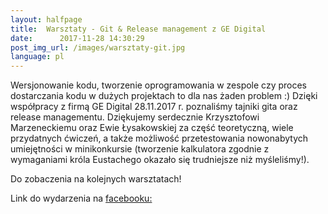 ```yaml
---
layout:	halfpage
title:	Warsztaty - Git & Release management z GE Digital
date:	   2017-11-28 14:30:29
post_img_url: /images/warsztaty-git.jpg
language: pl
---
```

Wersjonowanie kodu, tworzenie oprogramowania w zespole czy proces dostarczania kodu w dużych projektach to dla nas żaden problem :) Dzięki współpracy z firmą GE Digital 28.11.2017 r. poznaliśmy tajniki gita oraz release managementu. Dziękujemy serdecznie Krzysztofowi Marzeneckiemu oraz Ewie Łysakowskiej za część teoretyczną, wiele przydatnych ćwiczeń, a także możliwość przetestowania nowonabytych umiejętności w minikonkursie (tworzenie kalkulatora zgodnie z wymaganiami króla Eustachego okazało się trudniejsze niż myśleliśmy!).

Do zobaczenia na kolejnych warsztatach!

Link do wydarzenia na [facebooku:](https://www.facebook.com/events/1936425266683611/)